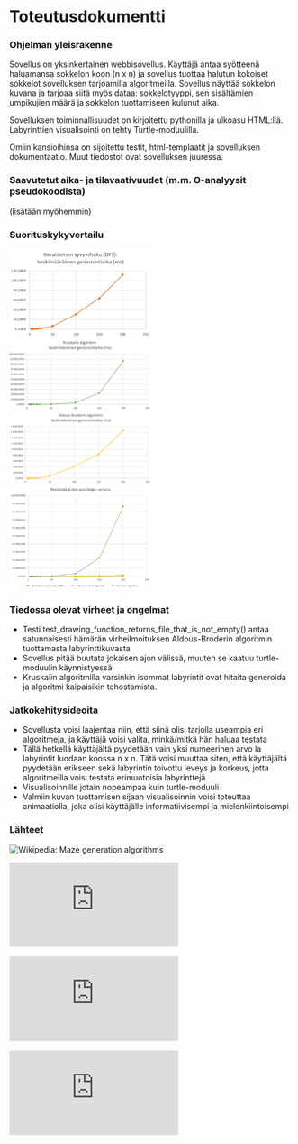 # Toteutusdokumentti

### Ohjelman yleisrakenne

Sovellus on yksinkertainen webbisovellus. Käyttäjä antaa syötteenä haluamansa sokkelon koon (n x n) ja sovellus tuottaa halutun kokoiset sokkelot sovelluksen tarjoamilla algoritmeilla. Sovellus näyttää sokkelon kuvana ja tarjoaa siitä myös dataa: sokkelotyyppi, sen sisältämien umpikujien määrä ja sokkelon tuottamiseen kulunut aika. 

Sovelluksen toiminnallisuudet on kirjoitettu pythonilla ja ulkoasu HTML:llä. Labyrinttien visualisointi on tehty Turtle-moduulilla.

Omiin kansioihinsa on sijoitettu testit, html-templaatit ja sovelluksen dokumentaatio. Muut tiedostot ovat sovelluksen juuressa.


### Saavutetut aika- ja tilavaativuudet (m.m. O-analyysit pseudokoodista)

(lisätään myöhemmin)


### Suorituskykyvertailu


<img src="https://github.com/KatjaKvintus/maze_generation/blob/main/dokumentaatio/Kuvat/iteratiivinen%20syvyyshaku%20DFS_generointiaika%20ka.jpg" width="50%" height="50%">

<img src="https://github.com/KatjaKvintus/maze_generation/blob/main/dokumentaatio/Kuvat/kruskal_generointiaika%20ka.png" width="50%" height="50%">

<img src="https://github.com/KatjaKvintus/maze_generation/blob/main/dokumentaatio/Kuvat/aldous-broder_generointiaika%20ka.png" width="50%" height="50%">

<img src="https://github.com/KatjaKvintus/maze_generation/blob/main/dokumentaatio/Kuvat/ajoaikojen%20vertailu.jpg" width="50%" height="50%">



### Tiedossa olevat virheet ja ongelmat

- Testi test_drawing_function_returns_file_that_is_not_empty() antaa satunnaisesti hämärän virheilmoituksen Aldous-Broderin algoritmin tuottamasta labyrinttikuvasta
- Sovellus pitää buutata jokaisen ajon välissä, muuten se kaatuu turtle-moduulin käynnistyessä
- Kruskalin algoritmilla varsinkin isommat labyrintit ovat hitaita generoida ja algoritmi kaipaisikin tehostamista.


### Jatkokehitysideoita

- Sovellusta voisi laajentaa niin, että siinä olisi tarjolla useampia eri algoritmeja, ja käyttäjä voisi valita, minkä/mitkä hän haluaa testata
- Tällä hetkellä käyttäjältä pyydetään vain yksi numeerinen arvo la labyrintit luodaan koossa n x n. Tätä voisi muuttaa siten, että käyttäjältä pyydetään erikseen sekä labyrintin toivottu leveys ja korkeus, jotta algoritmeilla voisi testata erimuotoisia labyrinttejä.
- Visualisoinnille jotain nopeampaa kuin turtle-moduuli
- Valmiin kuvan tuottamisen sijaan visualisoinnin voisi toteuttaa animaatiolla, joka olisi käyttäjälle informatiivisempi ja mielenkiintoisempi


### Lähteet

![Wikipedia: Maze generation algorithms](https://en.wikipedia.org/wiki/Maze_generation_algorithm)

![John Stilley: Maze-generating algorithms](https://github.com/john-science/mazelib/blob/main/docs/MAZE_GEN_ALGOS.md)

![Survey Paper on Maze Generation Algorithms for Puzzle Solving Games](https://anoopmusale.github.io/resume/paper.pdf)

![Analysis of Maze Generating Algorithms](http://ipsitransactions.org/journals/papers/tir/2019jan/p5.pdf)
